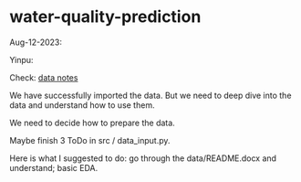 # water-quality-prediction

Aug-12-2023:

Yinpu: 

Check: [data notes](docs/data.md)

We have successfully imported the data. But we need to deep dive into the data and understand how to use them. 

We need to decide how to prepare the data.

Maybe finish 3 ToDo in src / data_input.py. 

Here is what I suggested to do: go through the data/README.docx and understand; basic EDA. 